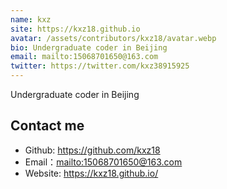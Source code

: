 ```yaml
---
name: kxz
site: https://kxz18.github.io
avatar: /assets/contributors/kxz18/avatar.webp
bio: Undergraduate coder in Beijing
email: mailto:15068701650@163.com
twitter: https://twitter.com/kxz38915925
---
```


Undergraduate coder in Beijing

## Contact me

- Github: <https://github.com/kxz18>
- Email：<mailto:15068701650@163.com>
- Website: <https://kxz18.github.io/>
